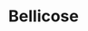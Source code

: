 ---
layout: eraru
title: "Bellicose"
permalink: /korektu/bellicose/
book: "Bellicose"
recaptcha: true
versions:
- 2016-09-01
- 2015-10-02
- 2014-05-03
---